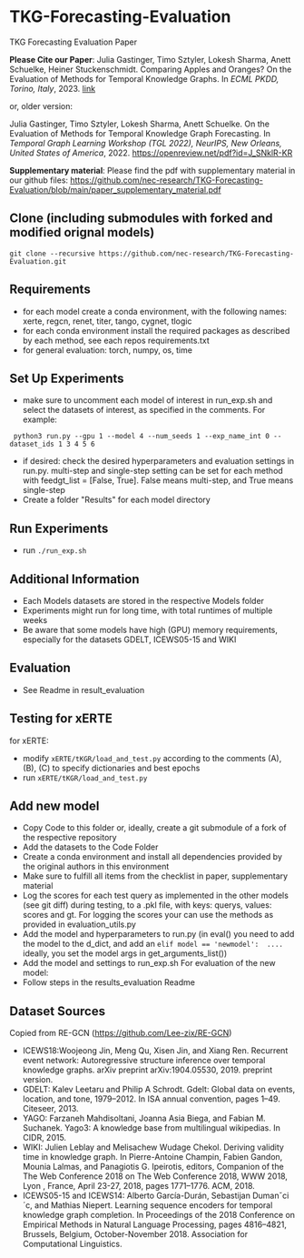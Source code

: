 # TKG-Forecasting-Evaluation
TKG Forecasting Evaluation Paper

**Please Cite our Paper**: 
Julia Gastinger, Timo Sztyler, Lokesh Sharma, Anett Schuelke, Heiner Stuckenschmidt. Comparing Apples and Oranges? On the Evaluation of Methods for Temporal Knowledge Graphs. In *ECML PKDD, Torino, Italy*, 2023. [link](
https://github.com/JuliaGast/JuliaGast.github.io/blob/master/files/gastinger_evaluation_paper_TKG.pdf)

or, older version:

Julia Gastinger, Timo Sztyler, Lokesh Sharma, Anett Schuelke. On the Evaluation of Methods for Temporal Knowledge Graph Forecasting. In *Temporal Graph Learning Workshop (TGL 2022), NeurIPS, New Orleans, United States of America*, 2022.
https://openreview.net/pdf?id=J_SNklR-KR

**Supplementary material**: Please find the pdf with supplementary material in our github files: https://github.com/nec-research/TKG-Forecasting-Evaluation/blob/main/paper_supplementary_material.pdf

## Clone (including submodules with forked and modified orignal models) 
```git clone --recursive https://github.com/nec-research/TKG-Forecasting-Evaluation.git```

## Requirements
* for each model create a conda environment, with the following names: xerte, regcn, renet, titer, tango, cygnet, tlogic
* for each conda environment install the required packages as described by each method, see each repos requirements.txt
* for general evaluation: torch, numpy, os, time

## Set Up Experiments
* make sure to uncomment each model of interest in run_exp.sh and select the datasets of interest, as specified in the comments. For example:
```conda activate regcn 
 python3 run.py --gpu 1 --model 4 --num_seeds 1 --exp_name_int 0 --dataset_ids 1 3 4 5 6
 ```
 
* if desired: check the desired hyperparameters and evaluation settings in run.py. multi-step and single-step setting can be set for each method with feedgt_list = [False, True]. False means multi-step, and True means single-step
* Create a folder "Results" for each model directory

## Run Experiments
* run ```./run_exp.sh```

## Additional Information
* Each Models datasets are stored in the respective Models folder
* Experiments might run for long time, with total runtimes of multiple weeks
* Be aware that some models have high (GPU) memory requirements, especially for the datasets GDELT, ICEWS05-15 and WIKI

## Evaluation
* See Readme in result_evaluation

## Testing for xERTE 
for xERTE: 
* modify ```xERTE/tKGR/load_and_test.py```  according to the comments (A), (B), (C) to specify dictionaries and best epochs
* run ```xERTE/tKGR/load_and_test.py```

## Add new model
* Copy Code to this folder or, ideally, create a git submodule of a fork of the respective repository
* Add the datasets to the Code Folder
* Create a conda environment and install all dependencies provided by the original authors in this environment
* Make sure to fulfill all items from the checklist in paper, supplementary material
* Log the scores for each test query as implemented in the other models (see git diff) during testing, to a .pkl file, with keys: querys, values: scores and gt. For logging the scores your can use the methods as provided in evaluation_utils.py
* Add the model and hyperparameters to run.py (in eval() you need to add the model to the d_dict, and add an `elif model == 'newmodel':  ....` ideally, you set the model args in get_arguments_list())
* Add the model and settings to run_exp.sh
For evaluation of the new model:
* Follow steps in the results_evaluation Readme

## Dataset Sources
Copied from RE-GCN (https://github.com/Lee-zix/RE-GCN)

* ICEWS18:Woojeong Jin, Meng Qu, Xisen Jin, and Xiang Ren. Recurrent event network: Autoregressive
structure inference over temporal knowledge graphs. arXiv preprint arXiv:1904.05530, 2019. preprint version.
* GDELT: Kalev Leetaru and Philip A Schrodt. Gdelt: Global data on events, location, and tone, 1979–2012. In ISA annual convention, pages 1–49. Citeseer, 2013.
* YAGO: Farzaneh Mahdisoltani, Joanna Asia Biega, and Fabian M. Suchanek. Yago3: A knowledge
base from multilingual wikipedias. In CIDR, 2015.
* WIKI: Julien Leblay and Melisachew Wudage Chekol. Deriving validity time in knowledge graph. In
Pierre-Antoine Champin, Fabien Gandon, Mounia Lalmas, and Panagiotis G. Ipeirotis, editors,
Companion of the The Web Conference 2018 on The Web Conference 2018, WWW 2018, Lyon ,
France, April 23-27, 2018, pages 1771–1776. ACM, 2018.
* ICEWS05-15 and ICEWS14: Alberto García-Durán, Sebastijan Dumanˇci´c, and Mathias Niepert. Learning sequence encoders for temporal knowledge graph completion. In Proceedings of the 2018 Conference on Empirical Methods in Natural Language Processing, pages 4816–4821, Brussels, Belgium, October-November 2018. Association for Computational Linguistics.


